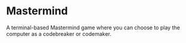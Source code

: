 # Mastermind
A terminal-based Mastermind game where you can choose to play the computer as a codebreaker or codemaker.
